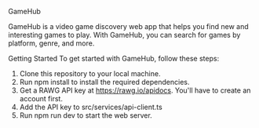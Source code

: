 GameHub

GameHub is a video game discovery web app that helps you find new and interesting games to play. With GameHub, you can search for games by platform, genre, and more.

Getting Started
To get started with GameHub, follow these steps:
1. Clone this repository to your local machine.
2. Run npm install to install the required dependencies.
3. Get a RAWG API key at https://rawg.io/apidocs. You'll have to create an account first.
4. Add the API key to src/services/api-client.ts
5. Run npm run dev to start the web server.
